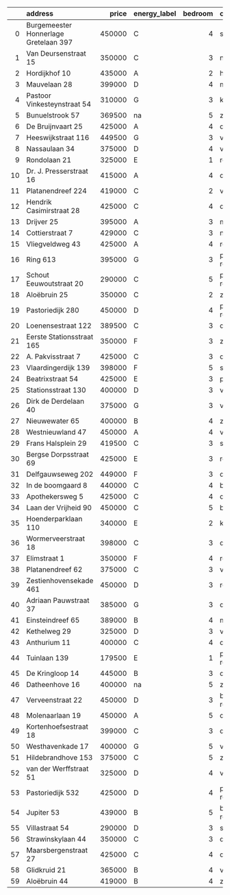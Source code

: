 |    | address                               |   price | energy_label   |   bedroom | city                |   house_age |   house_id |
|---:|:--------------------------------------|--------:|:---------------|----------:|:--------------------|------------:|-----------:|
|  0 | Burgemeester Honnerlage Gretelaan 397 |  450000 | C              |         4 | schiedam            |          35 |   43481836 |
|  1 | Van Deursenstraat 15                  |  350000 | C              |         3 | naaldwijk           |          89 |   43417918 |
|  2 | Hordijkhof 10                         |  435000 | A              |         2 | honselersdijk       |          23 |   43403708 |
|  3 | Mauvelaan 28                          |  399000 | D              |         4 | maassluis           |          63 |   43409225 |
|  4 | Pastoor Vinkesteynstraat 54           |  310000 | G              |         3 | kwintsheul          |          86 |   43459042 |
|  5 | Bunuelstrook 57                       |  369500 | na             |         5 | zoetermeer          |          46 |   43402563 |
|  6 | De Bruijnvaart 25                     |  425000 | A              |         4 | den-haag            |          21 |   43407078 |
|  7 | Heeswijkstraat 116                    |  449500 | G              |         3 | voorburg            |          74 |   43483781 |
|  8 | Nassaulaan 34                         |  375000 | D              |         4 | vlaardingen         |          86 |   43402797 |
|  9 | Rondolaan 21                          |  325000 | E              |         1 | rotterdam           |         108 |   42116063 |
| 10 | Dr. J. Presserstraat 16               |  415000 | A              |         4 | den-haag            |          42 |   43417458 |
| 11 | Platanendreef 224                     |  419000 | C              |         2 | vlaardingen         |          38 |   43418824 |
| 12 | Hendrik Casimirstraat 28              |  425000 | C              |         4 | delft               |          75 |   43474953 |
| 13 | Drijver 25                            |  395000 | A              |         3 | maassluis           |          42 |   43418086 |
| 14 | Cottierstraat 7                       |  429000 | C              |         3 | naaldwijk           |          33 |   43465417 |
| 15 | Vliegveldweg 43                       |  425000 | A              |         4 | rotterdam           |          65 |   43473799 |
| 16 | Ring 613                              |  395000 | G              |         3 | pernis-rotterdam    |          97 |   43496243 |
| 17 | Schout Eeuwoutstraat 20               |  290000 | C              |         5 | pernis-rotterdam    |          47 |   43408539 |
| 18 | Aloëbruin 25                          |  350000 | C              |         2 | zoetermeer          |          34 |   43400513 |
| 19 | Pastoriedijk 280                      |  450000 | D              |         4 | pernis-rotterdam    |         124 |   42316553 |
| 20 | Loenensestraat 122                    |  389500 | C              |         3 | den-haag            |         118 |   42324079 |
| 21 | Eerste Stationsstraat 165             |  350000 | F              |         3 | zoetermeer          |         117 |   43492578 |
| 22 | A. Pakvisstraat 7                     |  425000 | C              |         3 | den-haag            |          42 |   43496246 |
| 23 | Vlaardingerdijk 139                   |  398000 | F              |         5 | schiedam            |          95 |   43418579 |
| 24 | Beatrixstraat 54                      |  425000 | E              |         3 | poeldijk            |          68 |   43410422 |
| 25 | Stationsstraat 130                    |  400000 | D              |         3 | vlaardingen         |         124 |   43419540 |
| 26 | Dirk de Derdelaan 40                  |  375000 | G              |         3 | vlaardingen         |          65 |   43406419 |
| 27 | Nieuwewater 65                        |  400000 | B              |         4 | zoetermeer          |          50 |   43491452 |
| 28 | Westnieuwland 47                      |  450000 | A              |         4 | vlaardingen         |          25 |   42321236 |
| 29 | Frans Halsplein 29                    |  419500 | C              |         3 | schiedam            |          93 |   43419624 |
| 30 | Bergse Dorpsstraat 69                 |  425000 | E              |         3 | rotterdam           |         103 |   42302697 |
| 31 | Delfgauwseweg 202                     |  449000 | F              |         3 | delft               |          97 |   43402388 |
| 32 | In de boomgaard 8                     |  440000 | C              |         4 | bergschenhoek       |          56 |   43497516 |
| 33 | Apothekersweg 5                       |  425000 | C              |         4 | delft               |          34 |   42327517 |
| 34 | Laan der Vrijheid 90                  |  450000 | C              |         5 | bergschenhoek       |          57 |   43415959 |
| 35 | Hoenderparklaan 110                   |  340000 | E              |         2 | kwintsheul          |          99 |   43487870 |
| 36 | Wormerveerstraat 18                   |  398000 | C              |         3 | den-haag            |          74 |   43465786 |
| 37 | Elimstraat 1                          |  350000 | F              |         4 | rotterdam           |          66 |   43497013 |
| 38 | Platanendreef 62                      |  375000 | C              |         3 | vlaardingen         |          39 |   43404240 |
| 39 | Zestienhovensekade 461                |  450000 | D              |         3 | rotterdam           |          66 |   43408068 |
| 40 | Adriaan Pauwstraat 37                 |  385000 | G              |         3 | delft               |          96 |   43494940 |
| 41 | Einsteindreef 65                      |  389000 | B              |         4 | maassluis           |          41 |   43408652 |
| 42 | Kethelweg 29                          |  325000 | D              |         3 | vlaardingen         |          91 |   43452830 |
| 43 | Anthurium 11                          |  400000 | C              |         4 | de-lier             |          42 |   43490064 |
| 44 | Tuinlaan 139                          |  179500 | E              |         1 | pernis-rotterdam    |         124 |   43415001 |
| 45 | De Kringloop 14                       |  445000 | B              |         3 | delft               |          32 |   43401598 |
| 46 | Datheenhove 16                        |  400000 | na             |         5 | zoetermeer          |          48 |   43402220 |
| 47 | Verveenstraat 22                      |  450000 | D              |         3 | berkel-en-rodenrijs |          64 |   43485847 |
| 48 | Molenaarlaan 19                       |  450000 | A              |         5 | de-lier             |          23 |   43408456 |
| 49 | Kortenhoefsestraat 18                 |  399000 | C              |         3 | den-haag            |          97 |   43418862 |
| 50 | Westhavenkade 17                      |  400000 | G              |         5 | vlaardingen         |         124 |   42196845 |
| 51 | Hildebrandhove 153                    |  375000 | C              |         5 | zoetermeer          |          46 |   43498791 |
| 52 | van der Werffstraat 51                |  325000 | D              |         4 | vlaardingen         |          65 |   43400613 |
| 53 | Pastoriedijk 532                      |  425000 | D              |         4 | pernis-rotterdam    |        2024 |   43405993 |
| 54 | Jupiter 53                            |  439000 | B              |         5 | berkel-en-rodenrijs |          51 |   43493158 |
| 55 | Villastraat 54                        |  290000 | D              |         3 | schiedam            |         133 |   43479376 |
| 56 | Strawinskylaan 44                     |  350000 | C              |         3 | delft               |          48 |   43417659 |
| 57 | Maarsbergenstraat 27                  |  425000 | C              |         4 | den-haag            |          75 |   43497367 |
| 58 | Glidkruid 21                          |  365000 | B              |         4 | vlaardingen         |          39 |   43417866 |
| 59 | Aloëbruin 44                          |  419000 | B              |         4 | zoetermeer          |          34 |   43401627 |